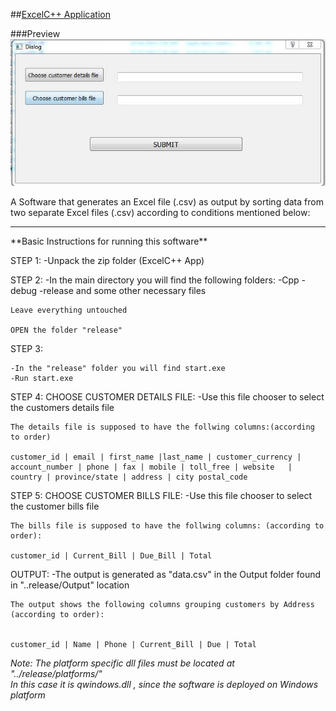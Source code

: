 ##[ExcelC++ Application](http://abrarshariar.github.io/ExcelCpp-Application-Qt/)

###Preview
![app preview](https://raw.githubusercontent.com/abrarShariar/Excel_Qt_interaction/Build/excel.jpg)




A Software that generates an Excel file (.csv) as output by sorting data from two separate Excel files (.csv) according to conditions mentioned below:

<hr>
**Basic Instructions for running this software**


STEP 1:
-Unpack the zip folder (ExcelC++ App)



STEP 2:
-In the main directory you will find the following folders:
	-Cpp
	-debug
	-release
and some other necessary files
	
	Leave everything untouched
	
	OPEN the folder "release"



STEP 3:

	-In the "release" folder you will find start.exe
	-Run start.exe



STEP 4:
	CHOOSE CUSTOMER DETAILS FILE:
	-Use this file chooser to select the customers details file 
	
	The details file is supposed to have the follwing columns:(according to order)
	
	customer_id | email | first_name |last_name | customer_currency | account_number | phone | fax | mobile | toll_free | website 	| country | province/state | address | city postal_code




STEP 5:
	CHOOSE CUSTOMER BILLS FILE:
	-Use this file chooser to select the customer bills file
	
	The bills file is supposed to have the follwing columns: (according to order):
	
	customer_id | Current_Bill | Due_Bill | Total



OUTPUT:
	-The output is generated as "data.csv" in the Output folder found in "..release/Output" location

	The output shows the following columns grouping customers by Address (according to order):


	customer_id | Name | Phone | Current_Bill | Due | Total 


<em>Note: The platform specific dll files must be located at "../release/platforms/" <br> In this case it is qwindows.dll , since the software is deployed on Windows platform<em>



